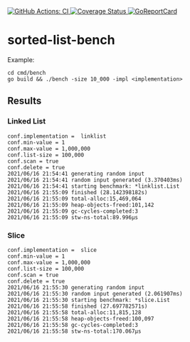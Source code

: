 <a href="https://github.com/romshark/sorted-list-bench/actions?query=workflow%3ACI">
    <img src="https://github.com/romshark/sorted-list-bench/workflows/CI/badge.svg" alt="GitHub Actions: CI">
</a>
<a href="https://coveralls.io/github/romshark/sorted-list-bench">
    <img src="https://coveralls.io/repos/github/romshark/sorted-list-bench/badge.svg" alt="Coverage Status" />
</a>
<a href="https://goreportcard.com/report/github.com/sorted-list-bench">
    <img src="https://goreportcard.com/badge/github.com/romshark/sorted-list-bench" alt="GoReportCard">
</a>

# sorted-list-bench

Example:
```
cd cmd/bench
go build && ./bench -size 10_000 -impl <implementation>
```

## Results
### Linked List
```
conf.implementation =  linklist
conf.min-value = 1
conf.max-value = 1,000,000
conf.list-size = 100,000
conf.scan = true
conf.delete = true
2021/06/16 21:54:41 generating random input
2021/06/16 21:54:41 random input generated (3.370403ms)
2021/06/16 21:54:41 starting benchmark: *linklist.List
2021/06/16 21:55:09 finished (28.142398182s)
2021/06/16 21:55:09 total-alloc:15,469,064
2021/06/16 21:55:09 heap-objects-freed:101,142
2021/06/16 21:55:09 gc-cycles-completed:3
2021/06/16 21:55:09 stw-ns-total:89.996µs
```

### Slice
```
conf.implementation =  slice
conf.min-value = 1
conf.max-value = 1,000,000
conf.list-size = 100,000
conf.scan = true
conf.delete = true
2021/06/16 21:55:30 generating random input
2021/06/16 21:55:30 random input generated (2.061907ms)
2021/06/16 21:55:30 starting benchmark: *slice.List
2021/06/16 21:55:58 finished (27.697782571s)
2021/06/16 21:55:58 total-alloc:11,815,128
2021/06/16 21:55:58 heap-objects-freed:100,097
2021/06/16 21:55:58 gc-cycles-completed:3
2021/06/16 21:55:58 stw-ns-total:170.067µs
```
